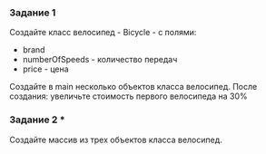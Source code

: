 ### Задание 1
Создайте класс велосипед - Bicycle - с полями:
- brand
- numberOfSpeeds - количество передач
- price - цена

Создайте в main несколько объектов класса велосипед. После создания: увеличьте стоимость первого велосипеда на 30%

### Задание 2 *

Создайте массив из трех объектов класса велосипед.
 

